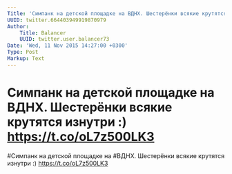 ```yaml
---
Title: 'Симпанк на детской площадке на ВДНХ. Шестерёнки всякие крутятся изнутри :) https://t.co/oL7z500LK3'
UUID: twitter.664403949919870979
Author:
    Title: Balancer
    UUID: twitter.user.balancer73
Date: 'Wed, 11 Nov 2015 14:27:00 +0300'
Type: Post
Markup: Text
---
```


# Симпанк на детской площадке на ВДНХ. Шестерёнки всякие крутятся изнутри :) https://t.co/oL7z500LK3

#Симпанк на детской площадке на #ВДНХ. Шестерёнки всякие
крутятся изнутри :) https://t.co/oL7z500LK3